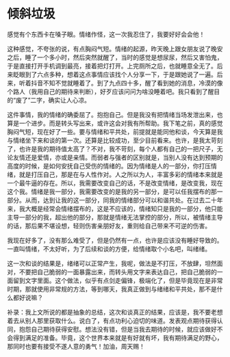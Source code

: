 # 倾斜垃圾

​		感觉有个东西卡在嗓子眼。情绪作怪，这一次我忍住了，我要好好会会他！

​		这种感觉，不夸张的说，有点胸闷气短。情绪的起源，昨天晚上跟女朋友说了晚安之后，睡了一个多小时，然后突然就醒了，当时的感觉是想尿尿，然后又害怕鬼，于是直接打开手机调到最亮，接着把灯打开。上完厕所之后，也就睡意全无了。后来眨眼到了六点多种，想着这点事情应该找个人分享一下，于是跟她说了一遍。后来，听着抖音不知不觉就睡着了。到了九点四十多，醒了看到她的消息，冷漠的像个路人（我用自己的期待来判断），好歹应该问问为啥没睡着吧。我只看到了醒目的“废了”二字，确实让人心凉。

​		这件事情，我的情绪的确委屈了。抱抱自己。但是我没有把情绪当场发泄出来，也算是一个进步。而是转头写出来，或许这会对我有所帮助。我下笔之前，真的感觉胸闷气短，现在好了一些。要与情绪和平共处，前提就是能同他和谈，今天算是我与情绪坐下来和谈的第一次。还算是比较成功，至少目前看来。也许，是我太苛刻了，也许是我的期待值太高了？不对，我不苛刻，每个人都有自己的一把尺子，无论友情还是爱情，亦或是亲情。而弱者与强者的区别就是，当别人没有达到预期的高度的时候，是如何安抚自己受伤的情绪的。因为情绪是人的一部分，你打压情绪，就是打压自己，那是在与人性作对。人之所以为人，丰富多彩的情绪本来就是一个最牛逼的存在。所以，我需要改变自己的话，不是改变情绪，是改变我，现在这个我。情绪是我一部分，我需要改变的是我的另一部分，是可以任我摆布的那一部分。从而，达到让我的这一部分，同我的情绪部分可以和谐共处。在过去二十年来，我大概是经常会情绪摆布的，这是不应该的，情绪知只是我的一部分，他只能主导一部分的我，超出他的部分，那就是情绪无法掌控的部分，所以，被情绪主导的话，那后果不堪设想，轻则伤害亲朋好友，重则给自己带来不可逆的伤害。

​		我现在好多了，没有那么难受了，但是仍然有一点，也许是应该没有睡好导致的。一直叫情绪，不太好听，为了后续和谈的方便，给情绪取个小名吧，叫绪绪。

​		这一次和谈的结果是，绪绪可以正常产生，我呢，做法是不打压，不放肆，坦然面对，不要把自己脆弱的一面暴露出来，而转头用文字来表达自己，把自己脆弱的一面留到文字里面。这个做法，似乎有点剑走偏锋，极端化了，但是毕竟现在是非常时期，那就使用非常规的方法，等到哪天，我真正做到与绪绪和平共处，那不是什么都好说嘛？

​		补录：我上文所说的都是抽象的总结，这次和谈真正的结果，应该是，我不要老想着去从别人那里获取什么。说白了，有点功利心迫切的味道。发表观点期待获得认同，抱怨自己期待获得安慰。想法没有错，但是当我去期待的时候，就应该做好不会得到满足的准备。毕竟，这个世界本来就是有好就有坏，我有期待满足的野心，那同时也要有接受不遂人意的勇气！加油，周天赐！